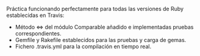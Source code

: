 Práctica funcionando perfectamente para todas las versiones de Ruby establecidas en Travis:
- Método <=> del módulo Comparable añadido e implementadas pruebas correspondientes.
- Gemfile y Rakefile establecidos para las pruebas y carga de gemas.
- Fichero .travis.yml para la compilación en tiempo real.
